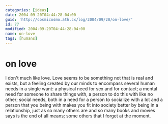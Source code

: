 ```yaml
---
categories: [ideas]
date: 2004-09-20T04:44:28-04:00
guid: 'http://cosmicosmo.ath.cx/log/2004/09/20/on-love/'
id: 77
modified: 2004-09-20T04:44:28-04:00
name: on-love
tags: [humans]
---
```


on love
=======

I don't much like love. Love seems to be something not that is real and exists, but a feeling created by our minds to encompass several human needs in a single want: a physical need for sex and for contact; a mental need for someone to share things with, a person to do this with like no other; social needs, both in a need for a person to socialize with a lot and a person that you being with makes you fit into society better by being in a relationship, just as so many others are and so many books and movies says is the end of all means; some others that I forget at the moment.
